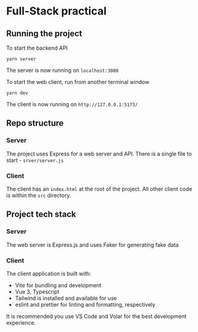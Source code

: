 # Full-Stack practical

## Running the project

To start the backend API

```shell
yarn server
```

The server is now running on `localhost:3000`

To start the web client, run from another terminal window

```shell
yarn dev
```

The client is now running on `http://127.0.0.1:5173/`

## Repo structure

### Server

The project uses Express for a web server and API. There is a single file to start - `srver/server.js`

### Client

The client has an `index.html` at the root of the project. All other client code is within the `src` directory.

## Project tech stack

### Server

The web server is Express.js and uses Faker for generating fake data

### Client

The client application is built with:

- Vite for bundling and development
- Vue 3, Typescript
- Tailwind is installed and available for use
- eslint and prettier for linting and formatting, respectively

It is recommended you use VS Code and Volar for the best development experience.
